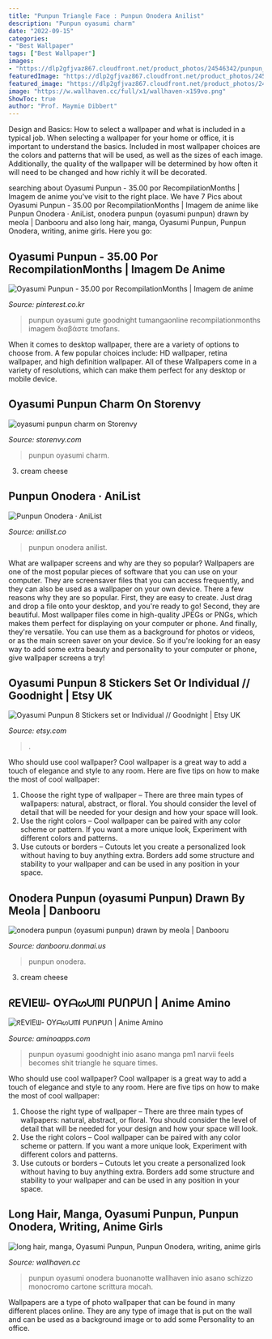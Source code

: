 ```yaml
---
title: "Punpun Triangle Face : Punpun Onodera Anilist"
description: "Punpun oyasumi charm"
date: "2022-09-15"
categories:
- "Best Wallpaper"
tags: ["Best Wallpaper"]
images:
- "https://dlp2gfjvaz867.cloudfront.net/product_photos/24546342/punpun_original.jpg"
featuredImage: "https://dlp2gfjvaz867.cloudfront.net/product_photos/24546342/punpun_original.jpg"
featured_image: "https://dlp2gfjvaz867.cloudfront.net/product_photos/24546342/punpun_original.jpg"
image: "https://w.wallhaven.cc/full/x1/wallhaven-x159vo.png"
ShowToc: true
author: "Prof. Maymie Dibbert"
---
```



Design and Basics: How to select a wallpaper and what is included in a typical job.
When selecting a wallpaper for your home or office, it is important to understand the basics. Included in most wallpaper choices are the colors and patterns that will be used, as well as the sizes of each image. Additionally, the quality of the wallpaper will be determined by how often it will need to be changed and how richly it will be decorated.

	

		
searching about Oyasumi Punpun - 35.00 por RecompilationMonths | Imagem de anime you've visit to the right place. We have 7 Pics about Oyasumi Punpun - 35.00 por RecompilationMonths | Imagem de anime like Punpun Onodera · AniList, onodera punpun (oyasumi punpun) drawn by meola | Danbooru and also long hair, manga, Oyasumi Punpun, Punpun Onodera, writing, anime girls. Here you go:
		
    
## Oyasumi Punpun - 35.00 Por RecompilationMonths | Imagem De Anime

<img loading=lazy src="https://i.pinimg.com/originals/7b/b1/6a/7bb16a7f56681cfaf4fdefa10496fc30.jpg" onerror="this.onerror=null;this.src='https://tse4.mm.bing.net/th?id=OIP.KTxS4qpaRrid8uO93oqGgwHaKV&amp;pid=15.1';" alt="Oyasumi Punpun - 35.00 por RecompilationMonths | Imagem de anime">

_Source: pinterest.co.kr_

>punpun oyasumi gute goodnight tumangaonline recompilationmonths imagem διαβάστε tmofans. 

	

When it comes to desktop wallpaper, there are a variety of options to choose from. A few popular choices include: HD wallpaper, retina wallpaper, and high definition wallpaper. All of these Wallpapers come in a variety of resolutions, which can make them perfect for any desktop or mobile device. 

    
## Oyasumi Punpun Charm On Storenvy

<img loading=lazy src="https://dlp2gfjvaz867.cloudfront.net/product_photos/24546342/punpun_original.jpg" onerror="this.onerror=null;this.src='https://tse1.mm.bing.net/th?id=OIP.vLjW2mEvosAqV7tIYFvWxwHaHa&amp;pid=15.1';" alt="oyasumi punpun charm on Storenvy">

_Source: storenvy.com_

>punpun oyasumi charm. 

	

3. cream cheese 

    
## Punpun Onodera · AniList

<img loading=lazy src="https://s4.anilist.co/file/anilistcdn/character/large/n17706-0VkAlxtxEyH0.png" onerror="this.onerror=null;this.src='https://tse1.mm.bing.net/th?id=OIP.ktOu6fQ-4Ip8HGCY4-d-bgAAAA&amp;pid=15.1';" alt="Punpun Onodera · AniList">

_Source: anilist.co_

>punpun onodera anilist. 

	

What are wallpaper screens and why are they so popular?
Wallpapers are one of the most popular pieces of software that you can use on your computer. They are screensaver files that you can access frequently, and they can also be used as a wallpaper on your own device. There a few reasons why they are so popular. First, they are easy to create. Just drag and drop a file onto your desktop, and you're ready to go! Second, they are beautiful. Most wallpaper files come in high-quality JPEGs or PNGs, which makes them perfect for displaying on your computer or phone. And finally, they're versatile. You can use them as a background for photos or videos, or as the main screen saver on your device. So if you're looking for an easy way to add some extra beauty and personality to your computer or phone, give wallpaper screens a try!

    
## Oyasumi Punpun 8 Stickers Set Or Individual // Goodnight | Etsy UK

<img loading=lazy src="https://i.etsystatic.com/24711274/r/il/add9d9/2521432149/il_1588xN.2521432149_k1gl.jpg" onerror="this.onerror=null;this.src='https://tse3.mm.bing.net/th?id=OIP.2Zq-utSuVYHTU5wDoJhaZQHaIB&amp;pid=15.1';" alt="Oyasumi Punpun 8 Stickers set or Individual // Goodnight | Etsy UK">

_Source: etsy.com_

>. 

	

Who should use cool wallpaper?
Cool wallpaper is a great way to add a touch of elegance and style to any room. Here are five tips on how to make the most of cool wallpaper: 
1) Choose the right type of wallpaper – There are three main types of wallpapers: natural, abstract, or floral. You should consider the level of detail that will be needed for your design and how your space will look. 
2) Use the right colors – Cool wallpaper can be paired with any color scheme or pattern. If you want a more unique look, Experiment with different colors and patterns. 
3) Use cutouts or borders – Cutouts let you create a personalized look without having to buy anything extra. Borders add some structure and stability to your wallpaper and can be used in any position in your space.

    
## Onodera Punpun (oyasumi Punpun) Drawn By Meola | Danbooru

<img loading=lazy src="https://cdn.donmai.us/sample/14/a8/sample-14a893f84d0e28f832f9a55f94b33aa0.jpg" onerror="this.onerror=null;this.src='https://tse3.mm.bing.net/th?id=OIP.bVGImgrMVx1fETl-VZYDFQHaJ3&amp;pid=15.1';" alt="onodera punpun (oyasumi punpun) drawn by meola | Danbooru">

_Source: danbooru.donmai.us_

>punpun onodera. 

	

3. cream cheese 

    
## ᖇEᐯIEᗯ- OYᗩᔕᑌᗰI ᑭᑌᑎᑭᑌᑎ | Anime Amino

<img loading=lazy src="https://pm1.narvii.com/5782/be5b5e03667bf41c70e4e9f6da886b8d0795be3a_hq.jpg" onerror="this.onerror=null;this.src='https://tse3.mm.bing.net/th?id=OIP.ZsiIGQkJV-DLyKC6n7pibAHaEP&amp;pid=15.1';" alt="ᖇEᐯIEᗯ- OYᗩᔕᑌᗰI ᑭᑌᑎᑭᑌᑎ | Anime Amino">

_Source: aminoapps.com_

>punpun oyasumi goodnight inio asano manga pm1 narvii feels becomes shit triangle he square times. 

	

Who should use cool wallpaper?
Cool wallpaper is a great way to add a touch of elegance and style to any room. Here are five tips on how to make the most of cool wallpaper: 
1) Choose the right type of wallpaper – There are three main types of wallpapers: natural, abstract, or floral. You should consider the level of detail that will be needed for your design and how your space will look. 
2) Use the right colors – Cool wallpaper can be paired with any color scheme or pattern. If you want a more unique look, Experiment with different colors and patterns. 
3) Use cutouts or borders – Cutouts let you create a personalized look without having to buy anything extra. Borders add some structure and stability to your wallpaper and can be used in any position in your space.

    
## Long Hair, Manga, Oyasumi Punpun, Punpun Onodera, Writing, Anime Girls

<img loading=lazy src="https://w.wallhaven.cc/full/x1/wallhaven-x159vo.png" onerror="this.onerror=null;this.src='https://tse3.mm.bing.net/th?id=OIP.lYGeOBy9Yis2c923sV3uQgHaEK&amp;pid=15.1';" alt="long hair, manga, Oyasumi Punpun, Punpun Onodera, writing, anime girls">

_Source: wallhaven.cc_

>punpun oyasumi onodera buonanotte wallhaven inio asano schizzo monocromo cartone scrittura mocah. 

	



Wallpapers are a type of photo wallpaper that can be found in many different places online. They are any type of image that is put on the wall and can be used as a background image or to add some Personality to an office.

